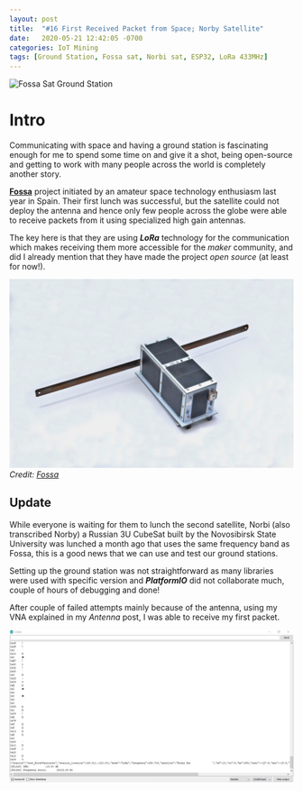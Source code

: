 ```yaml
---
layout: post
title:  "#16 First Received Packet from Space; Norby Satellite"
date:   2020-05-21 12:42:05 -0700
categories: IoT Mining
tags: [Ground Station, Fossa sat, Norbi sat, ESP32, LoRa 433MHz]
---
```

![Fossa Sat Ground Station](/assets/img/16helteck.PNG)

# Intro
Communicating with space and having a ground station is fascinating enough for me to spend some time on and give it a shot, being open-source and getting to work with many people across the world is completely another story.

**[Fossa](https://fossa.systems)** project initiated by an amateur space technology enthusiasm last year in Spain. Their first lunch was successful, but the satellite could not deploy the antenna and hence only few people across the globe were able to receive packets from it using specialized high gain antennas. 

The key here is that they are using ***LoRa*** technology for the communication which makes receiving them more accessible for the *maker* community, and did I already mention that they have made the project *open source* (at least for now!).

![Fossa Sat-1](/assets/img/16FossaSat.jpg) *Credit: [Fossa](https://fossa.systems/gallery/)*

## Update
While everyone is waiting for them to lunch the second satellite, Norbi (also transcribed Norby) a Russian 3U CubeSat built by the Novosibirsk State University was lunched a month ago that uses the same frequency band as Fossa, this is a good news that we can use and test our ground stations. 

Setting up the ground station was not straightforward as many libraries were used with specific version and ***PlatformIO*** did not collaborate much, couple of hours of debugging and done!

After couple of failed attempts mainly because of the antenna, using my VNA explained in my *Antenna* post, I was able to receive my first packet.

![Fossa Sat-1](/assets/img/16norbi_Communication.jpg) 


